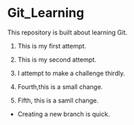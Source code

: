 # Git_Learning
This repository is built about learning Git.

1. This is my first attempt.

2. This is my second attempt.

3. I attempt to make a challenge thirdly.

4. Fourth,this is a small change.

5. Fifth, this is a samll change.

- Creating a new branch is quick.
